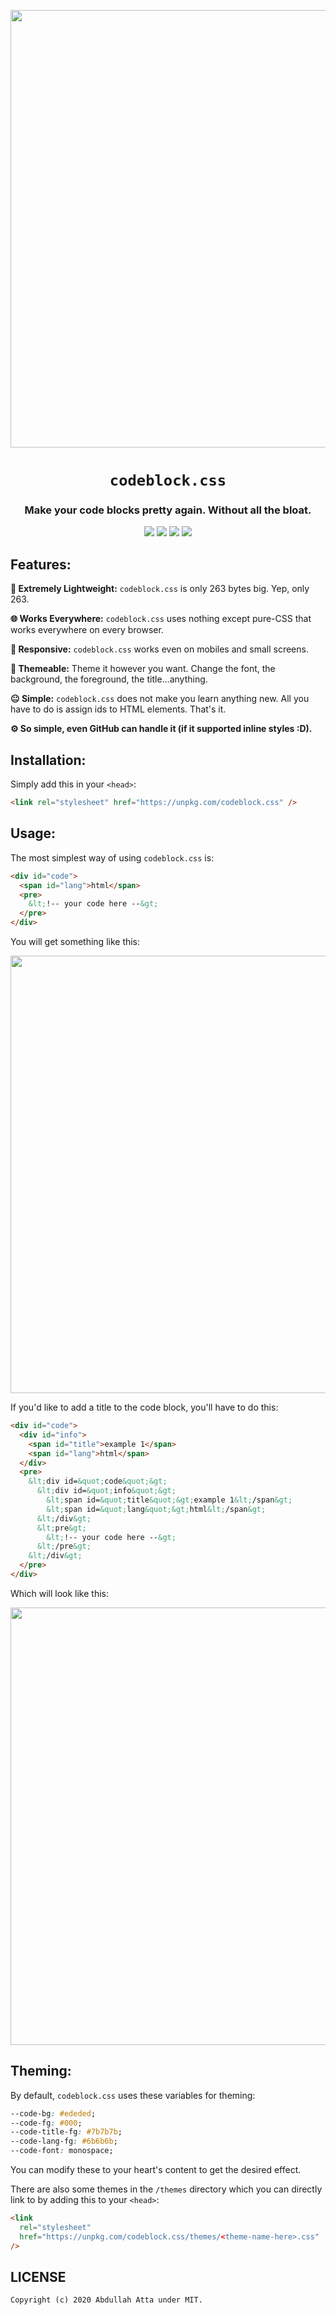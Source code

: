<p align="center">
<img src="https://raw.githubusercontent.com/thecodrr/codeblock.css/master/assets/preview1.png" width="700">
</p>

<h1 align="center"><code>codeblock.css</code></h1>
<h3 align="center">Make your code blocks pretty again. Without all the bloat.</h3>
<p align="center">
  <a href="https://www.npmjs.com/package/codeblock.css"><img src="https://img.shields.io/npm/v/codeblock.css?style=for-the-badge"/></a>
  <a href="https://www.npmjs.com/package/codeblock.css"><img src="https://img.shields.io/npm/dt/codeblock.css?style=for-the-badge"/></a>
  <a href="https://www.npmjs.com/package/codeblock.css"><img src="https://img.shields.io/bundlephobia/minzip/codeblock.css?style=for-the-badge"/></a>
  <a href="./LICENSE"><img src="https://img.shields.io/github/license/thecodrr/codeblock.css?style=for-the-badge"/></a>
</p>
</p>

## Features:

**🕺 Extremely Lightweight:** `codeblock.css` is only 263 bytes big. Yep, only 263.

**🌐 Works Everywhere:** `codeblock.css` uses nothing except pure-CSS that works everywhere on every browser.

**📱 Responsive:** `codeblock.css` works even on mobiles and small screens.

**🎨 Themeable:** Theme it however you want. Change the font, the background, the foreground, the title...anything.

**😐 Simple:** `codeblock.css` does not make you learn anything new. All you have to do is assign ids to HTML elements. That's it.

**⚙️ So simple, even GitHub can handle it (if it supported inline styles :D).**

## Installation:

Simply add this in your `<head>`:

```html
<link rel="stylesheet" href="https://unpkg.com/codeblock.css" />
```

## Usage:

The most simplest way of using `codeblock.css` is:

```html
<div id="code">
  <span id="lang">html</span>
  <pre>
    &lt;!-- your code here --&gt;
  </pre>
</div>
```

You will get something like this:

<img src="https://raw.githubusercontent.com/thecodrr/codeblock.css/master/assets/preview2.png" width="700">

If you'd like to add a title to the code block, you'll have to do this:

```html
<div id="code">
  <div id="info">
    <span id="title">example 1</span>
    <span id="lang">html</span>
  </div>
  <pre>
    &lt;div id=&quot;code&quot;&gt;
      &lt;div id=&quot;info&quot;&gt;
        &lt;span id=&quot;title&quot;&gt;example 1&lt;/span&gt;
        &lt;span id=&quot;lang&quot;&gt;html&lt;/span&gt;
      &lt;/div&gt;
      &lt;pre&gt;
        &lt;!-- your code here --&gt;
      &lt;/pre&gt;
    &lt;/div&gt;
  </pre>
</div>
```

Which will look like this:

<img src="https://raw.githubusercontent.com/thecodrr/codeblock.css/master/assets/preview1.png" width="700">

## Theming:

By default, `codeblock.css` uses these variables for theming:

```css
--code-bg: #ededed;
--code-fg: #000;
--code-title-fg: #7b7b7b;
--code-lang-fg: #6b6b6b;
--code-font: monospace;
```

You can modify these to your heart's content to get the desired effect.

There are also some themes in the `/themes` directory which you can directly link to by adding this to your `<head>`:

```html
<link
  rel="stylesheet"
  href="https://unpkg.com/codeblock.css/themes/<theme-name-here>.css"
/>
```

## LICENSE

```
Copyright (c) 2020 Abdullah Atta under MIT.
```
